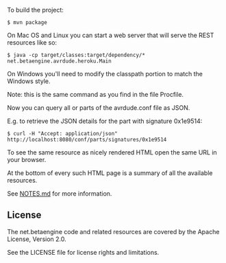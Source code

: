 To build the project:

    $ mvn package

On Mac OS and Linux you can start a web server that will serve the REST resources like so:

    $ java -cp target/classes:target/dependency/* net.betaengine.avrdude.heroku.Main

On Windows you'll need to modify the classpath portion to match the Windows style.

Note: this is the same command as you find in the file Procfile.

Now you can query all or parts of the avrdude.conf file as JSON.

E.g. to retrieve the JSON details for the part with signature 0x1e9514:

    $ curl -H "Accept: application/json" http://localhost:8080/conf/parts/signatures/0x1e9514

To see the same resource as nicely rendered HTML open the same URL in your browser.

At the bottom of every such HTML page is a summary of all the available resources.

See [NOTES.md](NOTES.md) for more information.

## License

The net.betaengine code and related resources are covered by the Apache License, Version 2.0.

See the LICENSE file for license rights and limitations.
